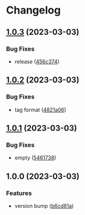 # Changelog

## [1.0.3](https://github.com/cupcakearmy/formhero/compare/v1.0.2...v1.0.3) (2023-03-03)


### Bug Fixes

* release ([456c374](https://github.com/cupcakearmy/formhero/commit/456c37409cd3d5185face8455a57d58847bdb774))

## [1.0.2](https://github.com/cupcakearmy/formhero/compare/v1.0.1...v1.0.2) (2023-03-03)


### Bug Fixes

* tag format ([4821a06](https://github.com/cupcakearmy/formhero/commit/4821a061579abd973e0c0a27b51be726b37dfdba))

## [1.0.1](https://github.com/cupcakearmy/formhero/compare/v1.0.0...v1.0.1) (2023-03-03)


### Bug Fixes

* empty ([5461738](https://github.com/cupcakearmy/formhero/commit/5461738af24ced9ed0800ae53fb1b0f17df6d258))

## 1.0.0 (2023-03-03)


### Features

* version bump ([b6cd81a](https://github.com/cupcakearmy/formhero/commit/b6cd81abe6ae9230e290f1e66000c171d322ab87))
